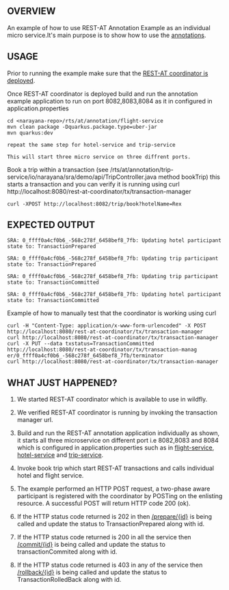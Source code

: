 OVERVIEW
--------
An example of how to use REST-AT Annotation Example as an individual micro service.It's main purpose is to show how to use the [annotations](https://github.com/jbosstm/narayana/tree/main/rts/at/tx/src/main/java/org/jboss/jbossts/star/annotation).

USAGE
--------------------

Prior to running the example make sure that the [REST-AT coordinator is deployed](../README.md#usage).

Once REST-AT coordinator is deployed build and run the annotation example application to run on port 8082,8083,8084 as it in configured in application.properties
    
    cd <narayana-repo>/rts/at/annotation/flight-service
    mvn clean package -Dquarkus.package.type=uber-jar
    mvn quarkus:dev

    repeat the same step for hotel-service and trip-service
     
    This will start three micro service on three diffrent ports.

Book a trip within a transaction (see <narayana-repo>/rts/at/annotation/trip-service/io/narayana/sra/demo/api/TripController.java method bookTrip)
this starts a transaction and you can verify it is running using
curl http://localhost:8080/rest-at-coordinator/tx/transaction-manager

    curl -XPOST http://localhost:8082/trip/book?hotelName=Rex

EXPECTED OUTPUT
---------------
    SRA: 0_ffff0a4cf0b6_-568c278f_6458bef8_7fb: Updating hotel participant state to: TransactionPrepared

    SRA: 0_ffff0a4cf0b6_-568c278f_6458bef8_7fb: Updating trip participant state to: TransactionPrepared

    SRA: 0_ffff0a4cf0b6_-568c278f_6458bef8_7fb: Updating trip participant state to: TransactionCommitted

    SRA: 0_ffff0a4cf0b6_-568c278f_6458bef8_7fb: Updating hotel participant state to: TransactionCommitted


Example of how to manually test that the coordinator is working using curl


    curl -H "Content-Type: application/x-www-form-urlencoded" -X POST http://localhost:8080/rest-at-coordinator/tx/transaction-manager
    curl http://localhost:8080/rest-at-coordinator/tx/transaction-manager
    curl -X PUT --data txstatus=TransactionCommitted http://localhost:8080/rest-at-coordinator/tx/transaction-manag er/0_ffff0a4cf0b6_-568c278f_6458bef8_7fb/terminator
    curl http://localhost:8080/rest-at-coordinator/tx/transaction-manager

WHAT JUST HAPPENED?
-------------------

1. We started REST-AT coordinator which is available to use in wildfly.

2. We verified REST-AT coordinator is running by invoking the transaction manager url.

3. Build and run the REST-AT annotation application individually as shown, it starts all three microservice on different port i.e 8082,8083 and 8084 which is configured in application.properties such as in [flight-service](flight-service/src/main/resources/application.properties), [hotel-service](hotel-service/src/main/resources/application.properties) and [trip-service](flight-service/src/main/resources/application.properties).

4. Invoke book trip which start REST-AT transactions and calls individual hotel and flight service.

5. The example performed an HTTP POST request, a two-phase aware participant is registered with the coordinator by POSTing on the enlisting resource. A successful POST will return HTTP code 200 (ok).

6. If the HTTP status code returned is 202 in  then [/prepare/{id}](https://github.com/jbosstm/narayana/blob/0e45bcb6d5277131801aa7343fcee81068f66d0f/rts/at/tx/src/main/java/org/jboss/jbossts/star/client/SRAParticipant.java#L98) is being called and update the status to TransactionPrepared along with id.

7. If the HTTP status code returned is 200 in all the service then [/commit/{id}](https://github.com/jbosstm/narayana/blob/0e45bcb6d5277131801aa7343fcee81068f66d0f/rts/at/tx/src/main/java/org/jboss/jbossts/star/client/SRAParticipant.java#L89) is being called and update the status to transactionCommited along with id.

8. If the HTTP status code returned is 403 in any of the service then [/rollback/{id}](https://github.com/jbosstm/narayana/blob/0e45bcb6d5277131801aa7343fcee81068f66d0f/rts/at/tx/src/main/java/org/jboss/jbossts/star/client/SRAParticipant.java#L106) is being called and update the status to TransactionRolledBack along with id.

